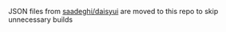 JSON files from [saadeghi/daisyui](https://github.com/saadeghi/daisyui) are moved to this repo to skip unnecessary builds
